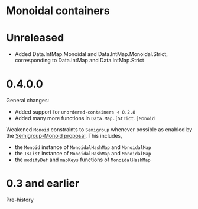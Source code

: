 # Monoidal containers

# Unreleased

* Added Data.IntMap.Monoidal and Data.IntMap.Monoidal.Strict, corresponding to Data.IntMap and Data.IntMap.Strict

# 0.4.0.0

General changes:
 
 * Added support for `unordered-containers < 0.2.8`
 * Added many more functions in `Data.Map.[Strict.]Monoid`

Weakened `Monoid` constraints to `Semigroup` whenever possible as enabled by the
[Semigroup-Monoid
proposal](https://prime.haskell.org/wiki/Libraries/Proposals/SemigroupMonoid).
This includes,

 * the `Monoid` instance of `MonoidalHashMap` and `MonoidalMap`
 * the `IsList` instance of `MonoidalHashMap` and `MonoidalMap`
 * the `modifyDef` and `mapKeys` functions of `MonoidalHashMap`


# 0.3 and earlier

Pre-history
